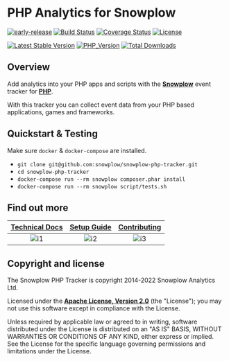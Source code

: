 # PHP Analytics for Snowplow

[![early-release]][tracker-classificiation]
[![Build Status][gh-actions-image]][gh-actions]
[![Coverage Status][coveralls-image]][coveralls]
[![License][license-image]][license]

[![Latest Stable Version][packagist-image-1]][packagist-1]
[![PHP_Version][php-version-image]][php-version]
[![Total Downloads][packagist-image-2]][packagist-2]


## Overview

Add analytics into your PHP apps and scripts with the **[Snowplow][1]** event tracker for **[PHP][2]**.

With this tracker you can collect event data from your PHP based applications, games and frameworks.

## Quickstart & Testing

Make sure `docker` & `docker-compose` are installed.

* `git clone git@github.com:snowplow/snowplow-php-tracker.git`
* `cd snowplow-php-tracker`
* `docker-compose run --rm snowplow composer.phar install`
* `docker-compose run --rm snowplow script/tests.sh`

## Find out more

| **[Technical Docs][techdocs]** | **[Setup Guide][setup]** | **[Contributing][contributing]** |
|:------------------------------:|:------------------------:|:--------------------------------:|
| ![i1][techdocs-image]          | ![i2][setup-image]       | ![i3][contributing-image]        |

## Copyright and license

The Snowplow PHP Tracker is copyright 2014-2022 Snowplow Analytics Ltd.

Licensed under the **[Apache License, Version 2.0][license]** (the "License");
you may not use this software except in compliance with the License.

Unless required by applicable law or agreed to in writing, software
distributed under the License is distributed on an "AS IS" BASIS,
WITHOUT WARRANTIES OR CONDITIONS OF ANY KIND, either express or implied.
See the License for the specific language governing permissions and
limitations under the License.

[1]: https://snowplowanalytics.com/
[2]: https://php.net/

[gh-actions]: https://github.com/snowplow/snowplow-php-tracker/actions
[gh-actions-image]: https://github.com/snowplow/snowplow-php-tracker/workflows/ci/badge.svg?branch=master
[coveralls]: https://coveralls.io/github/snowplow/snowplow-php-tracker?branch=master
[coveralls-image]: https://img.shields.io/coveralls/github/snowplow/snowplow-php-tracker/master
[license]: https://www.apache.org/licenses/LICENSE-2.0
[license-image]: https://img.shields.io/badge/license-Apache--2-blue.svg?style=flat

[packagist-1]: https://packagist.org/packages/snowplow/snowplow-tracker
[packagist-image-1]: https://img.shields.io/packagist/v/snowplow/snowplow-tracker
[packagist-2]: https://packagist.org/packages/snowplow/snowplow-tracker
[packagist-image-2]: https://img.shields.io/packagist/dm/snowplow/snowplow-tracker
[php-version]: https://packagist.org/packages/snowplow/snowplow-tracker
[php-version-image]: https://img.shields.io/packagist/php-v/snowplow/snowplow-tracker

[techdocs-image]: https://d3i6fms1cm1j0i.cloudfront.net/github/images/techdocs.png
[setup-image]: https://d3i6fms1cm1j0i.cloudfront.net/github/images/setup.png
[contributing-image]: https://d3i6fms1cm1j0i.cloudfront.net/github/images/contributing.png
[techdocs]: https://docs.snowplowanalytics.com/docs/collecting-data/collecting-from-own-applications/php-tracker/
[setup]: https://docs.snowplowanalytics.com/docs/collecting-data/collecting-from-own-applications/php-tracker/setup/
[contributing]: https://github.com/snowplow/snowplow-php-tracker/blob/master/CONTRIBUTING.md

[tracker-classificiation]: https://docs.snowplowanalytics.com/docs/collecting-data/collecting-from-own-applications/tracker-maintenance-classification/
[early-release]: https://img.shields.io/static/v1?style=flat&label=Snowplow&message=Early%20Release&color=014477&labelColor=9ba0aa&logo=data:image/png;base64,iVBORw0KGgoAAAANSUhEUgAAABAAAAAQCAMAAAAoLQ9TAAAAeFBMVEVMaXGXANeYANeXANZbAJmXANeUANSQAM+XANeMAMpaAJhZAJeZANiXANaXANaOAM2WANVnAKWXANZ9ALtmAKVaAJmXANZaAJlXAJZdAJxaAJlZAJdbAJlbAJmQAM+UANKZANhhAJ+EAL+BAL9oAKZnAKVjAKF1ALNBd8J1AAAAKHRSTlMAa1hWXyteBTQJIEwRgUh2JjJon21wcBgNfmc+JlOBQjwezWF2l5dXzkW3/wAAAHpJREFUeNokhQOCA1EAxTL85hi7dXv/E5YPCYBq5DeN4pcqV1XbtW/xTVMIMAZE0cBHEaZhBmIQwCFofeprPUHqjmD/+7peztd62dWQRkvrQayXkn01f/gWp2CrxfjY7rcZ5V7DEMDQgmEozFpZqLUYDsNwOqbnMLwPAJEwCopZxKttAAAAAElFTkSuQmCC
